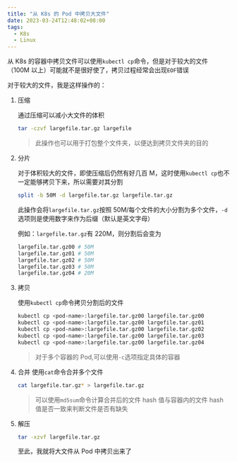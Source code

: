```yaml
---
title: "从 K8s 的 Pod 中拷贝大文件"
date: 2023-03-24T12:48:02+08:00
tags:
  - K8s
  - Linux
---
```


从 K8s 的容器中拷贝文件可以使用`kubectl cp`命令，但是对于较大的文件（100M 以上）可能就不是很好使了，拷贝过程经常会出现`EOF`错误

对于较大的文件，我是这样操作的：

1. 压缩

   通过压缩可以减小大文件的体积

   ```bash
   tar -czvf largefile.tar.gz largefile
   ```

   > 此操作也可以用于打包整个文件夹，以便达到拷贝文件夹的目的

2. 分片

   对于体积较大的文件，即使压缩后仍然有好几百 M，这时使用`kubectl cp`也不一定能够拷贝下来，所以需要对其分割

   ```bash
   split -b 50M -d largefile.tar.gz largefile.tar.gz
   ```

   此操作会将`largefile.tar.gz`按照 50M/每个文件的大小分割为多个文件，`-d`选项则是使用数字来作为后缀（默认是英文字母）

   例如：`largefile.tar.gz`有 220M，则分割后会变为

   ```bash
   largefile.tar.gz00 # 50M
   largefile.tar.gz01 # 50M
   largefile.tar.gz02 # 50M
   largefile.tar.gz03 # 50M
   largefile.tar.gz04 # 20M
   ```

3. 拷贝

   使用`kubectl cp`命令拷贝分割后的文件

   ```bash
   kubectl cp <pod-name>:largefile.tar.gz00 largefile.tar.gz00
   kubectl cp <pod-name>:largefile.tar.gz00 largefile.tar.gz01
   kubectl cp <pod-name>:largefile.tar.gz00 largefile.tar.gz02
   kubectl cp <pod-name>:largefile.tar.gz00 largefile.tar.gz03
   kubectl cp <pod-name>:largefile.tar.gz00 largefile.tar.gz04
   ```

   > 对于多个容器的 Pod,可以使用`-c`选项指定具体的容器

4. 合并
   使用`cat`命令合并多个文件

   ```bash
   cat largefile.tar.gz* > largefile.tar.gz
   ```

   > 可以使用`md5sum`命令计算合并后的文件 hash 值与容器内的文件 hash 值是否一致来判断文件是否有缺失

5. 解压

   ```bash
   tar -xzvf largefile.tar.gz
   ```

   至此，我就将大文件从 Pod 中拷贝出来了

